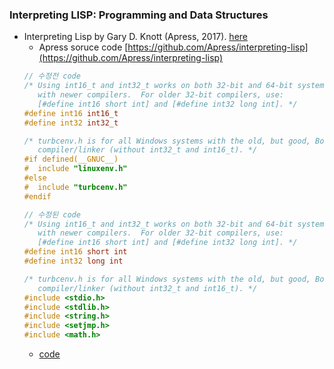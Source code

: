 ### Interpreting LISP: Programming and Data Structures
* Interpreting Lisp by Gary D. Knott (Apress, 2017). [here](http://www.apress.com/9781484227060)
  * Apress soruce code [https://github.com/Apress/interpreting-lisp](https://github.com/Apress/interpreting-lisp)
  ```c
  // 수정전 code
  /* Using int16_t and int32_t works on both 32-bit and 64-bit systems
     with newer compilers.  For older 32-bit compilers, use: 
     [#define int16 short int] and [#define int32 long int]. */
  #define int16 int16_t
  #define int32 int32_t
  
  /* turbcenv.h is for all Windows systems with the old, but good, Borland C 
     compiler/linker (without int32_t and int16_t). */
  #if defined(__GNUC__)
  #  include "linuxenv.h"
  #else
  #  include "turbcenv.h"
  #endif
  ```
  ```c
  // 수정된 code
  /* Using int16_t and int32_t works on both 32-bit and 64-bit systems
     with newer compilers.  For older 32-bit compilers, use: 
     [#define int16 short int] and [#define int32 long int]. */
  #define int16 short int
  #define int32 long int
  
  /* turbcenv.h is for all Windows systems with the old, but good, Borland C 
     compiler/linker (without int32_t and int16_t). */
  #include <stdio.h>
  #include <stdlib.h>
  #include <string.h>
  #include <setjmp.h>
  #include <math.h>
  ```
  * [code](https://github.com/csbyun-data/C-Pro/blob/main/chap05/Interpreting-lisp/lisp.c)

